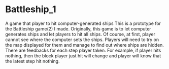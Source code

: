# Battleship_1
A game that player to hit computer-generated ships
This is a prototype for the Battleship game(2) I made.
Originally, this game is to let computer generates ships and let players to hit all ships. Of course, at first, player cannot see where the computer sets the ships.
Players will need to try on the map displayed for them and manage to find out where ships are hidden.
There are feedbacks for each step player taken. For example, if player hits nothing, then the block player just hit will change and player will know that the
latest step hit nothing.
